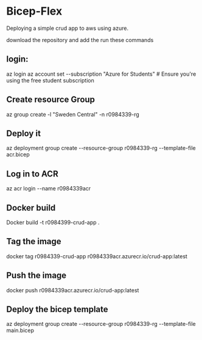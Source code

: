 # Bicep-Flex

Deploying a simple crud app to aws using azure.

download the repository and add the run these commands

## login:

az login
az account set --subscription "Azure for Students" # Ensure you're using the free student subscription

## Create resource Group

az group create -l "Sweden Central" -n r0984339-rg

## Deploy it

az deployment group create --resource-group r0984339-rg --template-file acr.bicep

## Log in to ACR

az acr login --name r0984339acr

## Docker build

Docker build -t r0984399-crud-app .

## Tag the image

docker tag r0984339-crud-app r0984339acr.azurecr.io/crud-app:latest

## Push the image

docker push r0984339acr.azurecr.io/crud-app:latest

## Deploy the bicep template

az deployment group create --resource-group r0984339-rg --template-file main.bicep

